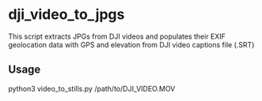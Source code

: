 # dji_video_to_jpgs
This script extracts JPGs from DJI videos and populates their EXIF geolocation data with GPS and elevation from DJI video captions file (.SRT)

## Usage
python3 video_to_stills.py /path/to/DJI_VIDEO.MOV 
